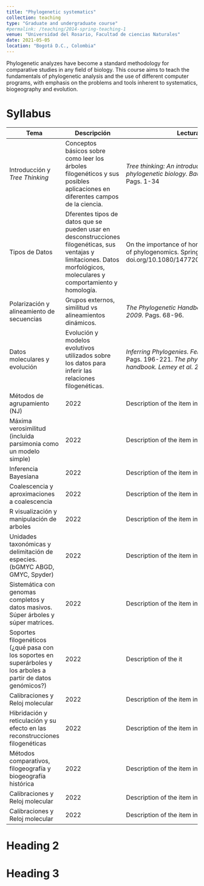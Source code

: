 ```yaml
---
title: "Phylogenetic systematics"
collection: teaching
type: "Graduate and undergraduate course"
#permalink: /teaching/2014-spring-teaching-1
venue: "Universidad del Rosario, Facultad de ciencias Naturales"
date: 2021-05-05
location: "Bogotá D.C., Colombia"
---
```


Phylogenetic analyzes have become a standard methodology for comparative studies in any field of biology. This course aims to teach the fundamentals of phylogenetic analysis and the use of different computer programs, with emphasis on the problems and tools inherent to systematics, biogeography and evolution. 

Syllabus
======

| Tema             | Descripción |           Lecturas                                                   |
| --------         | ------ | ------------------------------------------------------------ |
| Introducción y _Tree Thinking_ | Conceptos básicos sobre como leer los árboles filogenéticos y sus posibles aplicaciones en diferentes campos de la ciencia.   | _Tree thinking: An introduction to phylogenetic biology. Baum & Smith. 2012._ Pags. 1-34|
| Tipos de Datos  | Dferentes tipos de datos que se pueden usar en desconstrucciones filogenéticas, sus ventajas y limitaciones. Datos morfológicos, moleculares y comportamiento y homología.  | On the importance of homology in the age of phylogenomics. Springer & Gatesy. 2017. doi.org/10.1080/14772000.2017.1401016 |
| Polarización y alineamiento de secuencias     | Grupos externos, similitud vs alineamientos dinámicos.   | _The Phylogenetic Handbook. Lemey et al., 2009._ Pags. 68-96. |
| Datos moleculares y evolución    | Evolución y modelos evolutivos utilizados sobre los datos para inferir las relaciones filogenéticas.   | _Inferring Phylogenies. Felsenstein. 2004._ Pags. 196-221. _The phylogenetic handbook. Lemey et al. 2009._ Pags. 3-28. |
| Métodos de agrupamiento (NJ)    | 2022   | Description of the item in the list                          |
| Máxima verosimilitud (incluida parsimonia como un modelo simple)   | 2022   | Description of the item in the list                          |
| Inferencia Bayesiana   | 2022   | Description of the item in the list                          |
| Coalescencia y aproximaciones a coalescencia    | 2022   | Description of the item in the list                          |
| R visualización y manipulación de arboles   | 2022   | Description of the item in the list                          |
| Unidades taxonómicas y delimitación de especies. (bGMYC ABGD, GMYC, Spyder)| 2022   | Description of the item in the list                          |
| Sistemática con genomas completos y datos masivos. Súper árboles y súper matrices.  | 2022   | Description of the item in the list                          |
| Soportes filogenéticos (¿qué pasa con los soportes en superárboles y los arboles a partir de datos genómicos?) | 2022   | Description of the it               |
| Calibraciones y Reloj molecular  | 2022   | Description of the item in the list                          |
| Hibridación y reticulación y su efecto en las reconstrucciones filogenéticas | 2022   | Description of the item in the list                          |
| Métodos comparativos, filogeografía y biogeografía histórica | 2022   | Description of the item in the list                          |
| Calibraciones y Reloj molecular  | 2022   | Description of the item in the list                          |
| Calibraciones y Reloj molecular  | 2022   | Description of the item in the list                          |







Heading 2
======

Heading 3
======

